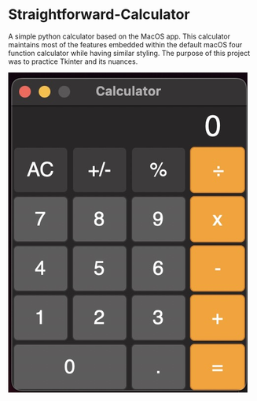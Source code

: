 # Straightforward-Calculator
A simple python calculator based on the MacOS app. This calculator maintains most of the features embedded within the default macOS four function calculator while having similar styling.
The purpose of this project was to practice Tkinter and its nuances.

![Alt text](/images/calc.jpeg?raw=true "Optional Title")
